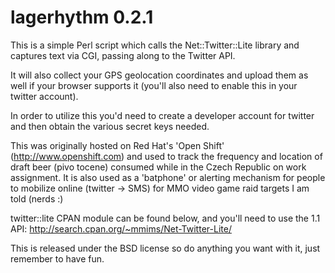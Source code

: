 lagerhythm 0.2.1
==============

This is a simple Perl script which calls the Net::Twitter::Lite
library and captures text via CGI, passing along to the Twitter API.

It will also collect your GPS geolocation coordinates and upload
them as well if your browser supports it (you'll also need to enable
this in your twitter account).

In order to utilize this you'd need to create a developer account
for twitter and then obtain the various secret keys needed.

This was originally hosted on Red Hat's 'Open Shift'
(http://www.openshift.com) and used to track the frequency and location
of draft beer (pivo tocene) consumed while in the Czech Republic on work
assignment.  It is also used as a 'batphone' or alerting mechanism for people to
mobilize online (twitter -> SMS) for MMO video game raid targets I am told (nerds :)

twitter::lite CPAN module can be found below, and you'll need to use the 1.1 API:
http://search.cpan.org/~mmims/Net-Twitter-Lite/

This is released under the BSD license so do anything you want with it,
just remember to have fun.
